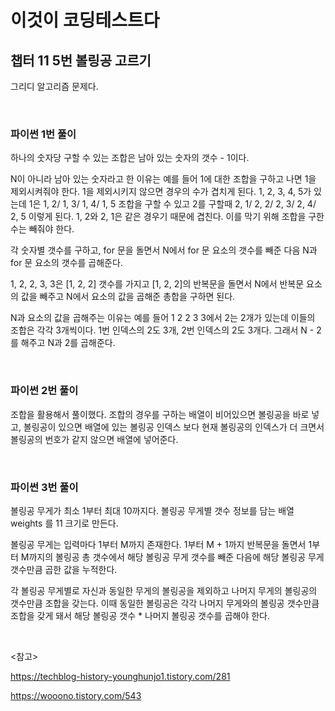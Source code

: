 # 이것이 코딩테스트다

## 챕터 11 5번 볼링공 고르기

그리디 알고리즘 문제다.

<br>

### 파이썬 1번 풀이

하나의 숫자당 구할 수 있는 조합은 남아 있는 숫자의 갯수 - 1이다.

N이 아니라 남아 있는 숫자라고 한 이유는 예를 들어 1에 대한 조합을 구하고 나면 1을 제외시켜줘야 한다. 1을 제외시키지 않으면 경우의 수가 겹치게 된다. 1, 2, 3, 4, 5가 있는데 1은 1, 2/ 1, 3/ 1, 4/ 1, 5 조합을 구할 수 있고 2를 구할때 2, 1/ 2, 2/ 2, 3/ 2, 4/ 2, 5 이렇게 된다. 1, 2와 2, 1은 같은 경우기 때문에 겹친다. 이를 막기 위해 조합을 구한 수는 빼줘야 한다.

각 숫자별 갯수를 구하고, for 문을 돌면서 N에서 for 문 요소의 갯수를 빼준 다음 N과 for 문 요소의 갯수를 곱해준다.

1, 2, 2, 3, 3은 [1, 2, 2] 갯수를 가지고 [1, 2, 2]의 반복문을 돌면서 N에서 반복문 요소의 값을 빼주고 N에서 요소의 값을 곱해준 총합을 구하면 된다.

N과 요소의 값을 곱해주는 이유는 예를 들어 1 2 2 3 3에서 2는 2개가 있는데 이들의 조합은 각각 3개씩이다. 1번 인덱스의 2도 3개, 2번 인덱스의 2도 3개다. 그래서 N - 2를 해주고 N과 2를 곱해준다.

<br>

### 파이썬 2번 풀이

조합을 활용해서 풀이했다. 조합의 경우를 구하는 배열이 비어있으면 볼링공을 바로 넣고, 볼링공이 있으면 배열에 있는 볼링공 인덱스 보다 현재 볼링공의 인덱스가 더 크면서 볼링공의 번호가 같지 않으면 배열에 넣어준다.

<br>

### 파이썬 3번 풀이

볼링공 무게가 최소 1부터 최대 10까지다. 볼링공 무게별 갯수 정보를 담는 배열 weights 를 11 크기로 만든다.

볼링공 무게는 입력마다 1부터 M까지 존재한다. 1부터 M + 1까지 반복문을 돌면서 1부터 M까지의 볼링공 총 갯수에서 해당 볼링공 무게 갯수를 빼준 다음에 해당 볼링공 무게 갯수만큼 곱한 값을 누적한다.

각 볼링공 무게별로 자신과 동일한 무게의 볼링공을 제외하고 나머지 무게의 볼링공의 갯수만큼 조합을 갖는다. 이때 동일한 볼링공은 각각 나머지 무게와의 볼링공 갯수만큼 조합을 갖게 돼서 해당 볼링공 갯수 * 나머지 볼링공 갯수를 곱해야 한다.

<br>

<참고>

https://techblog-history-younghunjo1.tistory.com/281

https://wooono.tistory.com/543

